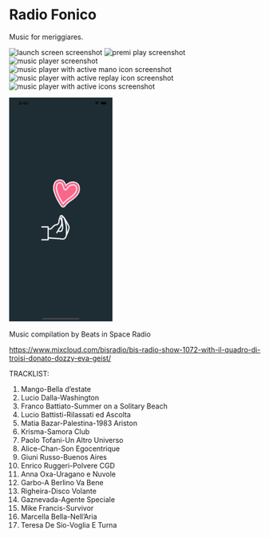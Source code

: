 #  Radio Fonico

Music for meriggiares.

![launch screen screenshot](=414x896)
![premi play screenshot](radiofonico/Assets.xcassets/screenshots/02.imageset/02.png=414x896)
![music player screenshot](radiofonico/Assets.xcassets/screenshots/03.imageset/03.png=414x896)
![music player with active mano icon screenshot](radiofonico/Assets.xcassets/04.imageset/screenshots/04.png=414x896)
![music player with active replay icon screenshot](radiofonico/Assets.xcassets/05.imageset/screenshots/05.png=414x896)
![music player with active icons screenshot](radiofonico/Assets.xcassets/06.imageset/screenshots/06.png=414x896)

<img src="radiofonico/Assets.xcassets/Screenshots/01.imageset/01.png" alt="launch screen screenshot" width="207" height="448"/>



Music compilation by Beats in Space Radio

https://www.mixcloud.com/bisradio/bis-radio-show-1072-with-il-quadro-di-troisi-donato-dozzy-eva-geist/

TRACKLIST: 

1. Mango-Bella d’estate 
2. Lucio Dalla-Washington 
3. Franco Battiato-Summer on a Solitary Beach 
4. Lucio Battisti-Rilassati ed Ascolta 
5. Matia Bazar-Palestina-1983 Ariston
6. Krisma-Samora Club
7. Paolo Tofani-Un Altro Universo 
8. Alice-Chan-Son Egocentrique 
9. Giuni Russo-Buenos Aires
10. Enrico Ruggeri-Polvere CGD
11. Anna Oxa-Uragano e Nuvole 
12. Garbo-A Berlino Va Bene 
13. Righeira-Disco Volante 
14. Gaznevada-Agente Speciale 
15. Mike Francis-Survivor
16. Marcella Bella-Nell’Aria 
17. Teresa De Sio-Voglia E Turna
